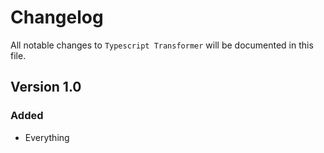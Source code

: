 # Changelog

All notable changes to `Typescript Transformer` will be documented in this file.

## Version 1.0

### Added
- Everything
